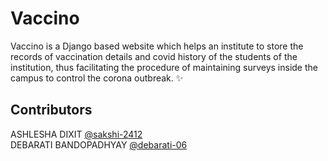 # Vaccino

Vaccino is a Django based website which helps an institute to store the records of vaccination details 
and covid history of the students of the institution, thus facilitating the procedure of maintaining surveys
inside the campus to control the corona outbreak. ✨

## Contributors

ASHLESHA DIXIT [@sakshi-2412](https://github.com/sakshi-2412)   
DEBARATI BANDOPADHYAY [@debarati-06](https://github.com/debarati-06)
